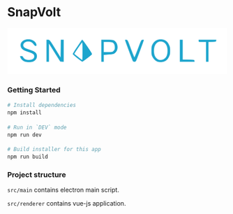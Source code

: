 # SnapVolt
![SnapVolt](https://github.com/brendengourley/snapvolt/blob/master/src/renderer/assets/logo.svg)
### Getting Started

```bash
# Install dependencies
npm install

# Run in `DEV` mode
npm run dev

# Build installer for this app
npm run build
```

### Project structure

`src/main` contains electron main script.

`src/renderer` contains vue-js application.
